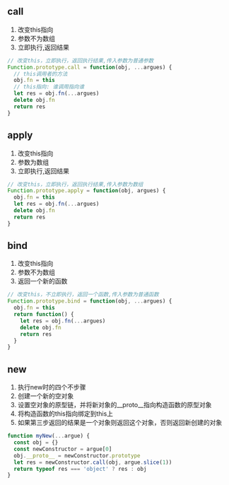 
## call
1. 改变this指向
2. 参数不为数组
3. 立即执行,返回结果
```js
// 改变this，立即执行，返回执行结果,传入参数为普通参数
Function.prototype.call = function(obj, ...argues) {
  // this调用者的方法
  obj.fn = this
  // this指向: 谁调用指向谁
  let res = obj.fn(...argues)
  delete obj.fn
  return res
}
```
## apply
1. 改变this指向
2. 参数为数组
3. 立即执行,返回结果
```js
// 改变this，立即执行，返回执行结果,传入参数为数组
Function.prototype.apply = function(obj, argues) {
  obj.fn = this
  let res = obj.fn(...argues)
  delete obj.fn
  return res
}
```
## bind
1. 改变this指向
2. 参数不为数组
3. 返回一个新的函数
```js
// 改变this，不立即执行，返回一个函数,传入参数为普通函数
Function.prototype.bind = function(obj, ...argues) {
  obj.fn = this
  return function() {
    let res = obj.fn(...argues)
    delete obj.fn
    return res
  }
}
```
## new
1. 执行new时的四个不步骤
2. 创建一个新的空对象
3. 设置空对象的原型链，并将新对象的__proto__指向构造函数的原型对象
4. 将构造函数的this指向绑定到this上
5. 如果第三步返回的结果是一个对象则返回这个对象，否则返回新创建的对象
```js
function myNew(...argue) {
  const obj = {}
  const newConstructor = argue[0]
  obj.__proto__ = newConstructor.prototype
  let res = newConstructor.call(obj, argue.slice(1))
  return typeof res === 'object' ? res : obj
}
``` 
